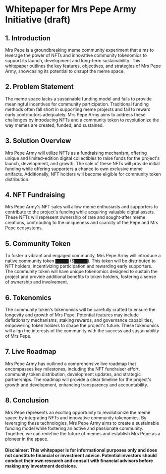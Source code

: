 # Whitepaper for Mrs Pepe Army Initiative (draft)

## 1. Introduction
Mrs Pepe is a groundbreaking meme community experiment that aims to leverage the power of NFTs and innovative community tokenomics to support its launch, development and long-term sustainability. This whitepaper outlines the key features, objectives, and strategies of Mrs Pepe Army, showcasing its potential to disrupt the meme space.

## 2. Problem Statement
The meme space lacks a sustainable funding model and fails to provide meaningful incentives for community participation. Traditional funding methods often fall short in supporting meme projects and fail to reward early contributors adequately. Mrs Pepe Army aims to address these challenges by introducing NFTs and a community token to revolutionize the way memes are created, funded, and sustained.

## 3. Solution Overview
Mrs Pepe Army will utilize NFTs as a fundraising mechanism, offering unique and limited-edition digital collectibles to raise funds for the project's launch, development, and growth. The sale of these NFTs will provide initial funding while offering supporters a chance to own exclusive meme artifacts. Additionally, NFT holders will become eligible for community token distribution.

## 4. NFT Fundraising
Mrs Pepe Army's NFT sales will allow meme enthusiasts and supporters to contribute to the project's funding while acquiring valuable digital assets. These NFTs will represent ownership of rare and sought-after meme creations, contributing to the uniqueness and scarcity of the Pepe and Mrs Pepe ecosystems.

## 5. Community Token
To foster a vibrant and engaged community, Mrs Pepe Army will introduce a native community token ▇▇▇▇ ($▇▇▇▇). This token will be distributed to NFT holders, incentivizing participation and rewarding early supporters. The community token will have unique tokenomics designed to sustain the project and provide additional benefits to token holders, fostering a sense of ownership and involvement.

## 6. Tokenomics
The community token's tokenomics will be carefully crafted to ensure the longevity and growth of Mrs Pepe. Potential features may include deflationary mechanisms, staking rewards, and governance capabilities, empowering token holders to shape the project's future. These tokenomics will align the interests of the community with the success and sustainability of Mrs Pepe.

## 7. Live Roadmap
Mrs Pepe Army has outlined a comprehensive live roadmap that encompasses key milestones, including the NFT fundraiser effort, community token distribution, development updates, and strategic partnerships. The roadmap will provide a clear timeline for the project's growth and development, enhancing transparency and accountability.

## 8. Conclusion
Mrs Pepe represents an exciting opportunity to revolutionize the meme space by integrating NFTs and innovative community tokenomics. By leveraging these technologies, Mrs Pepe Army aims to create a sustainable funding model while fostering an active and passionate community. Together, we can redefine the future of memes and establish Mrs Pepe as a pioneer in the space.

#### Disclaimer: This whitepaper is for informational purposes only and does not constitute financial or investment advice. Potential investors should conduct their own research and consult with financial advisors before making any investment decisions.
